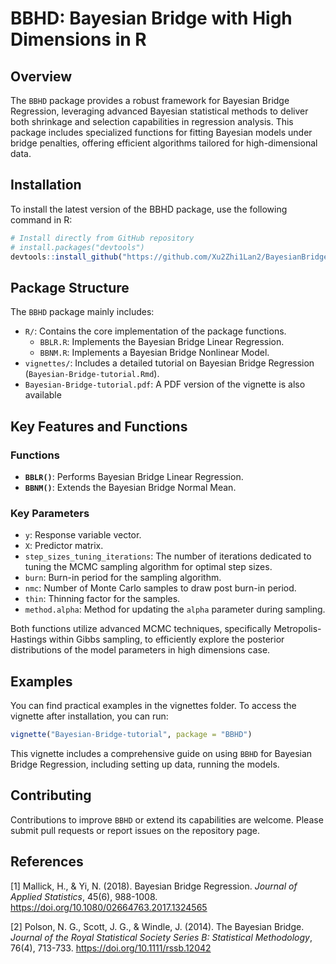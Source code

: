 # BBHD: Bayesian Bridge with High Dimensions in R

## Overview

The `BBHD` package provides a robust framework for Bayesian Bridge Regression, leveraging advanced Bayesian statistical methods to deliver both shrinkage and selection capabilities in regression analysis. This package includes specialized functions for fitting Bayesian models under bridge penalties, offering efficient algorithms tailored for high-dimensional data.

## Installation

To install the latest version of the BBHD package, use the following command in R:

```r
# Install directly from GitHub repository
# install.packages("devtools")
devtools::install_github("https://github.com/Xu2Zhi1Lan2/BayesianBridge")
```

## Package Structure

The `BBHD` package mainly includes:

- `R/`: Contains the core implementation of the package functions.
  - `BBLR.R`: Implements the Bayesian Bridge Linear Regression.
  - `BBNM.R`: Implements a Bayesian Bridge Nonlinear Model.
- `vignettes/`: Includes a detailed tutorial on Bayesian Bridge Regression (`Bayesian-Bridge-tutorial.Rmd`).
- `Bayesian-Bridge-tutorial.pdf`: A PDF version of the vignette is also available

## Key Features and Functions

### Functions

- **`BBLR()`**: Performs Bayesian Bridge Linear Regression.
- **`BBNM()`**: Extends the Bayesian Bridge Normal Mean.

### Key Parameters

- `y`: Response variable vector.
- `X`: Predictor matrix.
- `step_sizes_tuning_iterations`: The number of iterations dedicated to tuning the MCMC sampling algorithm for optimal step sizes.
- `burn`: Burn-in period for the sampling algorithm.
- `nmc`: Number of Monte Carlo samples to draw post burn-in period.
- `thin`: Thinning factor for the samples.
- `method.alpha`: Method for updating the `alpha` parameter during sampling.

Both functions utilize advanced MCMC techniques, specifically Metropolis-Hastings within Gibbs sampling, to efficiently explore the posterior distributions of the model parameters in high dimensions case.

## Examples

You can find practical examples in the vignettes folder. To access the vignette after installation, you can run:

```r
vignette("Bayesian-Bridge-tutorial", package = "BBHD")
```

This vignette includes a comprehensive guide on using `BBHD` for Bayesian Bridge Regression, including setting up data, running the models.

## Contributing

Contributions to improve `BBHD` or extend its capabilities are welcome. Please submit pull requests or report issues on the repository page.

## References

[1] Mallick, H., & Yi, N. (2018). Bayesian Bridge Regression. *Journal of Applied Statistics*, 45(6), 988-1008. https://doi.org/10.1080/02664763.2017.1324565

[2] Polson, N. G., Scott, J. G., & Windle, J. (2014). The Bayesian Bridge. *Journal of the Royal Statistical Society Series B: Statistical Methodology*, 76(4), 713-733. https://doi.org/10.1111/rssb.12042